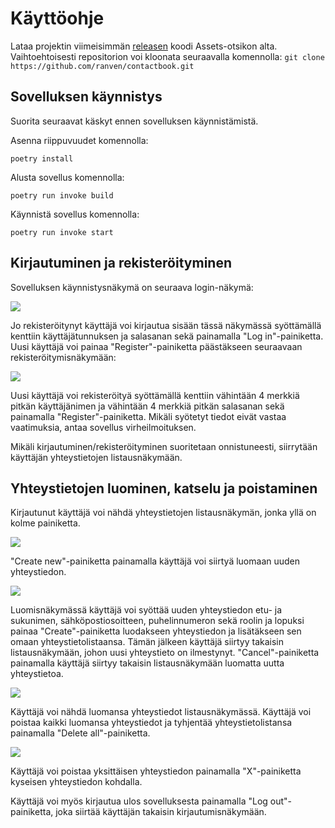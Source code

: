 # Käyttöohje

Lataa projektin viimeisimmän [releasen](https://github.com/ranven/contactbook/releases) koodi Assets-otsikon alta. Vaihtoehtoisesti repositorion voi kloonata seuraavalla komennolla: `git clone https://github.com/ranven/contactbook.git`

## Sovelluksen käynnistys

Suorita seuraavat käskyt ennen sovelluksen käynnistämistä.

Asenna riippuvuudet komennolla:

`poetry install`

Alusta sovellus komennolla:

`poetry run invoke build`

Käynnistä sovellus komennolla:

`poetry run invoke start`

## Kirjautuminen ja rekisteröityminen

Sovelluksen käynnistysnäkymä on seuraava login-näkymä:

![](./image/screenshot-login.png)

Jo rekisteröitynyt käyttäjä voi kirjautua sisään tässä näkymässä syöttämällä kenttiin käyttäjätunnuksen ja salasanan sekä painamalla "Log in"-painiketta. Uusi käyttäjä voi painaa "Register"-painiketta päästäkseen seuraavaan rekisteröitymisnäkymään:

![](./image/screenshot-register.png)

Uusi käyttäjä voi rekisteröityä syöttämällä kenttiin vähintään 4 merkkiä pitkän käyttäjänimen ja vähintään 4 merkkiä pitkän salasanan sekä painamalla "Register"-painiketta. Mikäli syötetyt tiedot eivät vastaa vaatimuksia, antaa sovellus virheilmoituksen.

Mikäli kirjautuminen/rekisteröityminen suoritetaan onnistuneesti, siirrytään käyttäjän yhteystietojen listausnäkymään.

## Yhteystietojen luominen, katselu ja poistaminen

Kirjautunut käyttäjä voi nähdä yhteystietojen listausnäkymän, jonka yllä on kolme painiketta.

![](./image/screenshot-list.png)

"Create new"-painiketta painamalla käyttäjä voi siirtyä luomaan uuden yhteystiedon.

![](./image/screenshot-create-contact.png)

Luomisnäkymässä käyttäjä voi syöttää uuden yhteystiedon etu- ja sukunimen, sähköpostiosoitteen, puhelinnumeron sekä roolin ja lopuksi painaa "Create"-painiketta luodakseen yhteystiedon ja lisätäkseen sen omaan yhteystietolistaansa. Tämän jälkeen käyttäjä siirtyy takaisin listausnäkymään, johon uusi yhteystieto on ilmestynyt. "Cancel"-painiketta painamalla käyttäjä siirtyy takaisin listausnäkymään luomatta uutta yhteystietoa.

![](./image/screenshot-list-delete-all.png)

Käyttäjä voi nähdä luomansa yhteystiedot listausnäkymässä. Käyttäjä voi poistaa kaikki luomansa yhteystiedot ja tyhjentää yhteystietolistansa painamalla "Delete all"-painiketta.

![](./image/screenshot-list-delete-one.png)

Käyttäjä voi poistaa yksittäisen yhteystiedon painamalla "X"-painiketta kyseisen yhteystiedon kohdalla.

Käyttäjä voi myös kirjautua ulos sovelluksesta painamalla "Log out"-painiketta, joka siirtää käyttäjän takaisin kirjautumisnäkymään.
